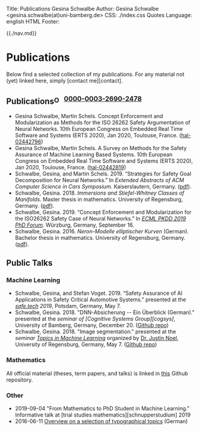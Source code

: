 Title: Publications Gesina Schwalbe
Author: Gesina Schwalbe <gesina.schwalbe(at)uni-bamberg.de>
CSS: ./index.css
Quotes Language: english
HTML Footer: </div>

{{./nav.md}}

# Publications
Below find a selected collection of my publications. For any material
not (yet) linked here, simply [contact me][contact].

## Publications<sup><a href="https://orcid.org/0000-0003-2690-2478"><img src="https://orcid.org/sites/default/files/images/orcid_16x16.png" style="width:1em;margin:0em;padding:0em;margin-right:.5em;vertical-align:middle;" alt="ORCID iD icon">0000-0003-2690-2478</a></sup>

- Gesina Schwalbe, Martin Schels. Concept Enforcement and Modularization as Methods for the ISO 26262 Safety Argumentation of Neural Networks. 10th European Congress on Embedded Real Time Software and Systems (ERTS 2020), Jan 2020, Toulouse, France. ([hal-02442796](https://hal.archives-ouvertes.fr/hal-02442796))
- Gesina Schwalbe, Martin Schels. A Survey on Methods for the Safety Assurance of Machine Learning Based Systems. 10th European Congress on Embedded Real Time Software and Systems (ERTS 2020), Jan 2020, Toulouse, France. ([hal-02442819](https://hal.archives-ouvertes.fr/hal-02442819))
- Schwalbe, Gesina, and Martin Schels. 2019. “Strategies for Safety Goal Decomposition for Neural Networks.” In *Extended Abstracts of ACM Computer Science in Cars Symposium*. Kaiserslautern, Germany. ([pdf](https://cscs19.cispa.saarland/files/cscs19_camera_ready/14_CSCS19-nn_safety_gaol_decomposition.pdf)).
- Schwalbe, Gesina. 2018. *Immersions and Stiefel-Whitney Classes of Manifolds*. Master thesis in mathematics. University of Regensburg, Germany. ([pdf](https://github.com/gesina/master_thesis/blob/master/Immersions_and_Stiefel-Whitney_Classes_of_Manifolds.pdf)).
- Schwalbe, Gesina. 2019. “Concept Enforcement and Modularization for the ISO26262 Safety Case of Neural Networks.” In *[ECML PKDD 2019 PhD Forum](https://ecmlpkdd2019.org/submissions/phdforum/)*. Würzburg, Germany, September 16.
- Schwalbe, Gesina. 2016. *Neron-Modelle elliptischer Kurven* (German). Bachelor thesis in mathematics. University of Regensburg, Germany. ([pdf](https://github.com/gesina/neron_models/blob/master/neron_models-onesided.pdf)).

## Public Talks
### Machine Learning
- Schwalbe, Gesina, and Stefan Voget. 2019. “Safety Assurance of AI Applications in Safety Critical Automotive Systems.” presented at the *[safe.tech](https://www.tuev-sued.de/akademie-de/congress/automobil-bahn/safe.tech]) 2019*, Potsdam, Germany, May 7.
- Schwalbe, Gesina. 2018. "DNN-Absicherung -- Ein Überblick (German)." presented at the *seminar of [Cognitive Systems Group][cogsys]*, University of Bamberg, Germany, December 20. ([Github repo](https://github.com/gesina/DNN_Absicherung))
- Schwalbe, Gesina. 2018. "Image segmentation." presented at the *seminar [Topics in Machine Learning](http://www.nullplug.org/ML-Blog/topics-in-machine-learning-seminar/)* organized by [Dr. Justin Noel](http://www.nullplug.org/index.html), University of Regensburg, Germany, May 7. ([Github repo](https://github.com/gesina/image_segmentation_talk))


### Mathematics
All official material (theses, term papers, and talks) is linked
in [this](https://github.com/gesina/seminar_talks) Github repository.

### Other
- 2019-09-04 "From Mathematics to PhD Student in Machine Learning." Informative talk at [trial studies mathematics][schnupperstudium] 2019
- 2016-06-11 [Overview on a selection of typographical topics](https://github.com/gesina/typography_talk) (German)
